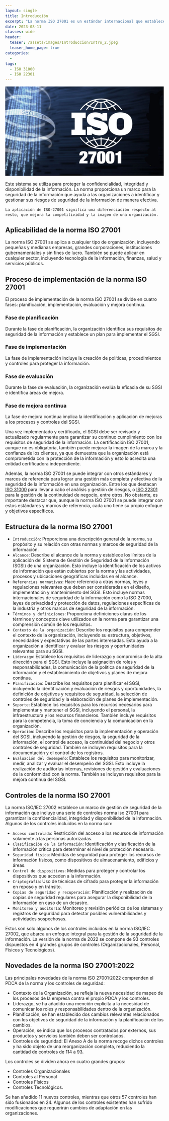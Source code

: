 ```yaml
---
layout: single
title: Introducción
excerpt: "La norma ISO 27001 es un estándar internacional que establece los requisitos para la implementación, mantenimiento y mejora continua de un Sistema de Gestión de la Seguridad de la Información (SGSI)."
date: 2023-08-11
classes: wide
header:
  teaser: /assets/images/Introduccion/Intro_2.jpeg
  teaser_home_page: true
categories:
  - 
tags:
  - ISO 31000
  - ISO 22301
---
```


![](/assets/images/Introduccion/Intro_1.jpg)

Este sistema se utiliza para proteger la confidencialidad, integridad y disponibilidad de la información. La norma proporciona un marco para la seguridad de la información que ayuda a las organizaciones a identificar y gestionar sus riesgos de seguridad de la información de manera efectiva.

```text
La aplicación de ISO-27001 significa una diferenciación respecto al resto, que mejora la competitividad y la imagen de una organización.
```

## Aplicabilidad de la norma ISO 27001

La norma ISO 27001 se aplica a cualquier tipo de organización, incluyendo pequeñas y medianas empresas, grandes corporaciones, instituciones gubernamentales y sin fines de lucro. También se puede aplicar en cualquier sector, incluyendo tecnología de la información, finanzas, salud y servicios públicos.

## Proceso de implementación de la norma ISO 27001

El proceso de implementación de la norma ISO 27001 se divide en cuatro fases: planificación, implementación, evaluación y mejora continua.

### Fase de planificación

Durante la fase de planificación, la organización identifica sus requisitos de seguridad de la información y establece un plan para implementar el SGSI.

### Fase de implementación

La fase de implementación incluye la creación de políticas, procedimientos y controles para proteger la información.

### Fase de evaluación

Durante la fase de evaluación, la organización evalúa la eficacia de su SGSI e identifica áreas de mejora.

### Fase de mejora continua

La fase de mejora continua implica la identificación y aplicación de mejoras a los procesos y controles del SGSI.

Una vez implementado y certificado, el SGSI debe ser revisado y actualizado regularmente para garantizar su continuo cumplimiento con los requisitos de seguridad de la información. La certificación ISO 27001, aunque no es obligatoria, también puede mejorar la imagen de la marca y la confianza de los clientes, ya que demuestra que la organización está comprometida con la protección de la información y esto lo acredita una entidad certificadora independiente.

Además, la norma ISO 27001 se puede integrar con otros estándares y marcos de referencia para lograr una gestión más completa y efectiva de la seguridad de la información en una organización. Entre los que destacan [ISO 31000]() para llevar a cabo el análisis y gestión de riesgos, o [ISO 22301]() para la gestión de la continuidad de negocio, entre otros.  No obstante, es importante destacar que, aunque la norma ISO 27001 se puede integrar con estos estándares y marcos de referencia, cada uno tiene su propio enfoque y objetivos específicos.

## Estructura de la norma ISO 27001

* `Introducción`: Proporciona una descripción general de la norma, su propósito y su relación con otras normas y marcos de seguridad de la información.
* `Alcance`: Describe el alcance de la norma y establece los límites de la aplicación del Sistema de Gestión de Seguridad de la Información (SGSI) de una organización. Esto incluye la identificación de los activos de información que están cubiertos por la norma y las actividades, procesos y ubicaciones geográficas incluidas en el alcance.
* `Referencias normativas`: Hace referencia a otras normas, leyes y regulaciones relevantes que deben ser consideradas en el diseño, implementación y mantenimiento del SGSI. Esto incluye normas internacionales de seguridad de la información como la ISO 27000, leyes de privacidad y protección de datos, regulaciones específicas de la industria y otros marcos de seguridad de la información.
* `Términos y definiciones`: Proporciona definiciones claras de los términos y conceptos clave utilizados en la norma para garantizar una comprensión común de los requisitos.
* `Contexto de la organización`: Describe los requisitos para comprender el contexto de la organización, incluyendo su estructura, objetivos, necesidades y expectativas de las partes interesadas. Esto ayuda a la organización a identificar y evaluar los riesgos y oportunidades relevantes para su SGSI.
* `Liderazgo`: Establece los requisitos de liderazgo y compromiso de la alta dirección para el SGSI. Esto incluye la asignación de roles y responsabilidades, la comunicación de la política de seguridad de la información y el establecimiento de objetivos y planes de mejora continua.
* `Planificación`: Describe los requisitos para planificar el SGSI, incluyendo la identificación y evaluación de riesgos y oportunidades, la definición de objetivos y requisitos de seguridad, la selección de controles de seguridad y la elaboración de planes de implementación.
* `Soporte`: Establece los requisitos para los recursos necesarios para implementar y mantener el SGSI, incluyendo el personal, la infraestructura y los recursos financieros. También incluye requisitos para la competencia, la toma de conciencia y la comunicación en la organización.
* `Operación`: Describe los requisitos para la implementación y operación del SGSI, incluyendo la gestión de riesgos, la seguridad de la información, el control de acceso, la continuidad del negocio y otros controles de seguridad. También se incluyen requisitos para la documentación y el control de los registros.
* `Evaluación del desempeño`: Establece los requisitos para monitorizar, medir, analizar y evaluar el desempeño del SGSI. Esto incluye la realización de auditorías internas, revisiones de gestión y evaluaciones de la conformidad con la norma. También se incluyen requisitos para la mejora continua del SGSI.

## Controles de la norma ISO 27001

La norma ISO/IEC 27002 establece un marco de gestión de seguridad de la información que incluye una serie de controles norma iso 27001 para garantizar la confidencialidad, integridad y disponibilidad de la información. Algunos de los controles incluidos en la norma son:

* `Acceso controlado`: Restricción del acceso a los recursos de información solamente a las personas autorizadas.
* `Clasificación de la información`: Identificación y clasificación de la información crítica para determinar el nivel de protección necesario.
* `Seguridad física`: Medidas de seguridad para proteger los recursos de información físicos, como dispositivos de almacenamiento, edificios y áreas.
* `Control de dispositivos`: Medidas para proteger y controlar los dispositivos que acceden a la información.
* `Criptografía`: Uso de técnicas de cifrado para proteger la información en reposo y en tránsito.
* `Copias de seguridad y recuperación`: Planificación y realización de copias de seguridad regulares para asegurar la disponibilidad de la información en caso de un desastre.
* `Monitoreo y auditoría`: Monitoreo y revisión periódica de los sistemas y registros de seguridad para detectar posibles vulnerabilidades y actividades sospechosas.

Estos son solo algunos de los controles incluidos en la norma ISO/IEC 27002, que abarca un enfoque integral para la gestión de la seguridad de la información. La versión de la norma de 2022 se compone de 93 controles dispuestos en 4 grandes grupos de controles (Organizacionales, Personal, Físicos y Tecnológicos).

## Novedades de la norma ISO 27001:2022

Las principales novedades de la norma ISO 27001:2022 comprenden el PDCA de la norma y los controles de seguridad:

* Contexto de la Organización, se refleja la nueva necesidad de mapeo de los procesos de la empresa contra el propio PDCA y los controles.
* Liderazgo, se ha añadido una mención explícita a la necesidad de comunicar los roles y responsabilidades dentro de la organización.
* Planificación, se han establecido dos cambios relevantes relacionados con los objetivos de seguridad de la información y la planificación de los cambios.
* Operación, se indica que los procesos contratados por externos, sus productos y servicios también deben ser controlados.
* Controles de seguridad: El Anexo A de la norma recoge dichos controles y ha sido objeto de una reorganización completa, reduciendo la cantidad de controles de 114 a 93.

Los controles se dividen ahora en cuatro grandes grupos:

* Controles Organizacionales
* Controles al Personal
* Controles Físicos
* Controles Tecnológicos.

Se han añadido 11 nuevos controles, mientras que otros 57 controles han sido fusionados en 24. Algunos de los controles existentes han sufrido modificaciones que requerirán cambios de adaptación en las organizaciones.
